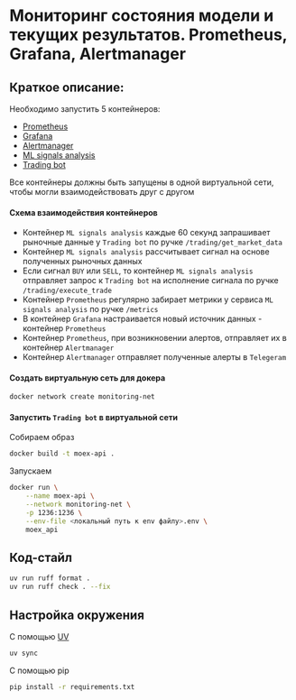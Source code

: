# Мониторинг состояния модели и текущих результатов. Prometheus, Grafana, Alertmanager

## Краткое описание:
Необходимо запустить 5 контейнеров:
- [Prometheus](prometheus/README.md)
- [Grafana](grafana/README.md)
- [Alertmanager](alertmanager/README.md)
- [ML signals analysis](app/)
- [Trading bot](../5.4%20Docker.%20Упаковка%20модели%20и%20API%20в%20контейнер.%20Serverless%20запуск%20в%20облаке/README.md)

Все контейнеры должны быть запущены в одной виртуальной сети, чтобы могли взаимодействовать друг с другом

#### Схема взаимодействия контейнеров
- Контейнер `ML signals analysis` каждые 60 секунд запрашивает рыночные данные у `Trading bot` по ручке `/trading/get_market_data`
- Контейнер `ML signals analysis` рассчитывает сигнал на основе полученных рыночных данных
- Если сигнал `BUY` или `SELL`, то контейнер `ML signals analysis` отправляет запрос к `Trading bot` на исполнение сигнала по ручке `/trading/execute_trade`
- Контейнер `Prometheus` регулярно забирает метрики у сервиса `ML signals analysis` по ручке `/metrics`
- В контейнер `Grafana` настраивается новый источник данных - контейнер `Prometheus`
- Контейнер `Prometheus`, при возникновении алертов, отправляет их в контейнер `Alertmanager`
- Контейнер `Alertmanager` отправляет полученные алерты в `Telegeram`

#### Создать виртуальную сеть для докера
```bash
docker network create monitoring-net
```

#### Запустить `Trading bot` в виртуальной сети
Собираем образ
```bash
docker build -t moex-api .
```
Запускаем
```bash
docker run \
    --name moex-api \
    --network monitoring-net \
    -p 1236:1236 \
    --env-file <локальный путь к env файлу>.env \
    moex_api
 ```

## Код-стайл

```bash
uv run ruff format .
uv run ruff check . --fix
```

## Настройка окружения

С помощью [UV](https://docs.astral.sh/uv/)
```bash
uv sync
```

С помощью pip
```bash
pip install -r requirements.txt
```
